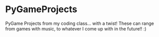 # PyGameProjects
PyGame Projects from my coding class... with a twist! These can range from games with music, to whatever I come up with in the future!! :)
